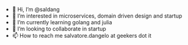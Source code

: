 - 👋 Hi, I’m @saldang
- 👀 I’m interested in microservices, domain driven design and startup
- 🌱 I’m currently learning golang and julia
- 💞️ I’m looking to collaborate in startup  
- 📫 How to reach me salvatore.dangelo at geekers dot it

<!---
saldang/saldang is a ✨ special ✨ repository because its `README.md` (this file) appears on your GitHub profile.
You can click the Preview link to take a look at your changes.
--->
